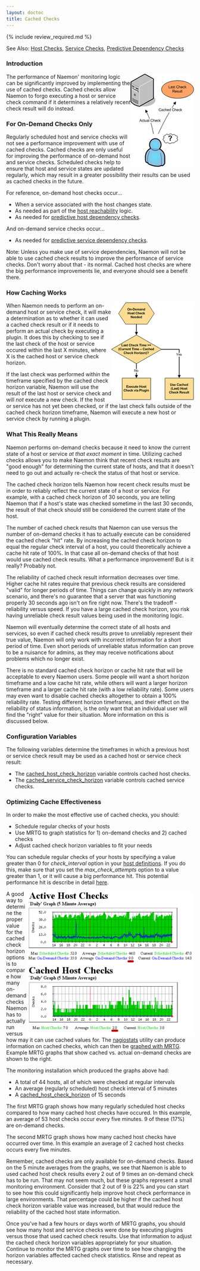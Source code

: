 ```yaml
---
layout: doctoc
title: Cached Checks
---
```


{% include review_required.md %}

<span class="glyphicon glyphicon-arrow-right"></span> See Also: <a href="hostchecks.html">Host Checks</a>, <a href="servicechecks.html">Service Checks</a>, <a href="dependencychecks.html">Predictive Dependency Checks</a>

### Introduction

<img src="/images/cachedchecks1.png" border="0" style="float: right;" alt="Cached Checks" title="Cached Checks">

The performance of Naemon' monitoring logic can be significantly improved by implementing the use of cached checks.  Cached checks allow Naemon to forgo executing a host or service check command if it determines a relatively recent check result will do instead.

### For On-Demand Checks Only

Regularly scheduled host and service checks will not see a performance improvement with use of cached checks.  Cached checks are only useful for improving the performance of on-demand host and service checks.  Scheduled checks help to ensure that host and service states are updated regularly, which may result in a greater possibility their results can be used as cached checks in the future.

For reference, on-demand host checks occur...

* When a service associated with the host changes state.
* As needed as part of the <a href="networkreachability.html">host reachability</a> logic.
* As needed for <a href="dependencychecks.html">predictive host dependency checks</a>.

And on-demand service checks occur...

* As needed for <a href="dependencychecks.html">predictive service dependency checks</a>.

<span class="glyphicon glyphicon-pencil"></span> Note: Unless you make use of service dependencies, Naemon will not be able to use cached check results to improve the performance of service checks.  Don't worry about that - its normal.  Cached host checks are where the big performance improvements lie, and everyone should see a benefit there.

### How Caching Works

<img src="/images/cachedchecks.png" border="0" style="float: right; clear: both;" alt="Cached Check Logic" title="Cached Check Logic">

When Naemon needs to perform an on-demand host or service check, it will make a determination as to whether  it can used a cached check result or if it needs to perform an actual check by executing a plugin.  It does this by checking to see if the last check of the host or service occured within the last X minutes, where X is the cached host or service check horizon.

If the last check was performed within the timeframe specified by the cached check horizon variable, Naemon will use the result of the last host or service check and will *not* execute a new check.  If the host or service has not yet been checked, or if the last check falls outside of the cached check horizon timeframe, Naemon will execute a new host or service check by running a plugin.

### What This Really Means

Naemon performs on-demand checks because it need to know the current state of a host or service *at that exact moment* in time.  Utilizing cached checks allows you to make Naemon think that recent check results are "good enough" for determining the current state of hosts, and that it doesn't need to go out and actually re-check the status of that host or service.

The cached check horizon tells Naemon how recent check results must be in order to reliably reflect the current state of a host or service.  For example, with a cached check horizon of 30 seconds, you are telling Naemon that if a host's state was checked sometime in the last 30 seconds, the result of that check should still be considered the current state of the host.

The number of cached check results that Naemon can use versus the number of on-demand checks it has to actually execute can be considered the cached check "hit" rate.  By increasing the cached check horizon to equal the regular check interval of a host, you could theoretically achieve a cache hit rate of 100%.  In that case all on-demand checks of that host would use cached check results.  What a performance improvement!  But is it really?  Probably not.

The reliability of cached check result information decreases over time.  Higher cache hit rates require that previous check results are considered "valid" for longer periods of time.  Things can change quickly in any network scenario, and there's no guarantee that a server that was functioning properly 30 seconds ago isn't on fire right now.  There's the tradeoff - reliability versus speed.  If you have a large cached check horizon, you risk having unreliable check result values being used in the monitoring logic.

Naemon will eventually determine the correct state of all hosts and services, so even if cached check results prove to unreliably represent their true value, Naemon will only work with incorrect information for a short period of time.  Even short periods of unreliable status information can prove to be a nuisance for admins, as they may receive notifications about problems which no longer exist.

There is no standard cached check horizon or cache hit rate that will be acceptable to every Naemon users.  Some people will want a short horizon timeframe and a low cache hit rate, while others will want a larger horizon timeframe and a larger cache hit rate (with a low reliability rate).  Some users may even want to disable cached checks altogether to obtain a 100% reliability rate.  Testing different horizon timeframes, and their effect on the reliability of status information, is the only want that an individual user will find the "right" value for their situation.  More information on this is discussed below.

### Configuration Variables

The following variables determine the timeframes in which a previous host or service check result may be used as a cached host or service check result:

* The <a href="configmain.html#cached_host_check_horizon">cached_host_check_horizon</a> variable controls cached host checks.
* The <a href="configmain.html#cached_service_check_horizon">cached_service_check_horizon</a> variable controls cached service checks.

### Optimizing Cache Effectiveness

In order to make the most effective use of cached checks, you should:

* Schedule regular checks of your hosts
* Use MRTG to graph statistics for 1) on-demand checks and 2) cached checks
* Adjust cached check horizon variables to fit your needs

You can schedule regular checks of your hosts by specifying a value greater than 0 for *check_interval* option in your <a href="objectdefinitions.html#host">host definitions</a>.  If you do this, make sure that you set the *max_check_attempts* option to a value greater than 1, or it will cause a big performance hit.  This potential performance hit is describe in detail <a href="hostchecks.html">here</a>.

<img src="/images/cachedcheckgraphs.png" border="0" style="float: right; clear: both;" alt="Cached Checks Graph" title="Cached Checks Graph">

A good way to determine the proper value for the cached check horizon options is to compare how many on-demand checks Naemon has to actually run versus how may it can use cached values for.  The <a href="nagiostats.html">nagiostats</a> utility can produce information on cached checks, which can then be <a href="mrtggraphs.html">graphed with MRTG</a>.  Example MRTG graphs that show cached vs. actual on-demand checks are shown to the right.

The monitoring installation which produced the graphs above had:

* A total of 44 hosts, all of which were checked at regular intervals
* An average (regularly scheduled) host check interval of 5 minutes
* A <a href="configmain.html#cached_host_check_horizon">cached_host_check_horizon</a> of 15 seconds

The first MRTG graph shows how many regularly scheduled host checks compared to how many cached host checks have occured.  In this example, an average of 53 host checks occur every five minutes.  9 of these (17%) are on-demand checks.

The second MRTG graph shows how many cached host checks have occurred over time. In this example an average of 2 cached host checks occurs every five minutes.

Remember, cached checks are only available for on-demand checks.  Based on the 5 minute averages from the graphs, we see that Naemon is able to used cached host check results every 2 out of 9 times an on-demand check has to be run.  That may not seem much, but these graphs represent a small monitoring environment.  Consider that 2 out of 9 is 22% and you can start to see how this could significantly help improve host check performance in large environments.  That percentage could be higher if the cached host check horizon variable value was increased, but that would reduce the reliability of the cached host state information.

Once you've had a few hours or days worth of MRTG graphs, you should see how many host and service checks were done by executing plugins versus those that used cached check results.  Use that information to adjust the cached check horizon variables appropriately for your situation.  Continue to monitor the MRTG graphs over time to see how changing the horizon variables affected cached check statistics.  Rinse and repeat as necessary.
